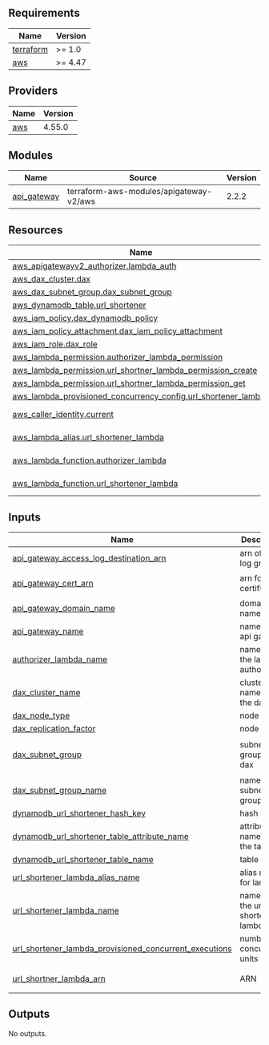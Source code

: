 ## Requirements

| Name | Version |
|------|---------|
| <a name="requirement_terraform"></a> [terraform](#requirement\_terraform) | >= 1.0 |
| <a name="requirement_aws"></a> [aws](#requirement\_aws) | >= 4.47 |

## Providers

| Name | Version |
|------|---------|
| <a name="provider_aws"></a> [aws](#provider\_aws) | 4.55.0 |

## Modules

| Name | Source | Version |
|------|--------|---------|
| <a name="module_api_gateway"></a> [api\_gateway](#module\_api\_gateway) | terraform-aws-modules/apigateway-v2/aws | 2.2.2 |

## Resources

| Name | Type |
|------|------|
| [aws_apigatewayv2_authorizer.lambda_auth](https://registry.terraform.io/providers/hashicorp/aws/latest/docs/resources/apigatewayv2_authorizer) | resource |
| [aws_dax_cluster.dax](https://registry.terraform.io/providers/hashicorp/aws/latest/docs/resources/dax_cluster) | resource |
| [aws_dax_subnet_group.dax_subnet_group](https://registry.terraform.io/providers/hashicorp/aws/latest/docs/resources/dax_subnet_group) | resource |
| [aws_dynamodb_table.url_shortener](https://registry.terraform.io/providers/hashicorp/aws/latest/docs/resources/dynamodb_table) | resource |
| [aws_iam_policy.dax_dynamodb_policy](https://registry.terraform.io/providers/hashicorp/aws/latest/docs/resources/iam_policy) | resource |
| [aws_iam_policy_attachment.dax_iam_policy_attachment](https://registry.terraform.io/providers/hashicorp/aws/latest/docs/resources/iam_policy_attachment) | resource |
| [aws_iam_role.dax_role](https://registry.terraform.io/providers/hashicorp/aws/latest/docs/resources/iam_role) | resource |
| [aws_lambda_permission.authorizer_lambda_permission](https://registry.terraform.io/providers/hashicorp/aws/latest/docs/resources/lambda_permission) | resource |
| [aws_lambda_permission.url_shortner_lambda_permission_create](https://registry.terraform.io/providers/hashicorp/aws/latest/docs/resources/lambda_permission) | resource |
| [aws_lambda_permission.url_shortner_lambda_permission_get](https://registry.terraform.io/providers/hashicorp/aws/latest/docs/resources/lambda_permission) | resource |
| [aws_lambda_provisioned_concurrency_config.url_shortener_lambda](https://registry.terraform.io/providers/hashicorp/aws/latest/docs/resources/lambda_provisioned_concurrency_config) | resource |
| [aws_caller_identity.current](https://registry.terraform.io/providers/hashicorp/aws/latest/docs/data-sources/caller_identity) | data source |
| [aws_lambda_alias.url_shortener_lambda](https://registry.terraform.io/providers/hashicorp/aws/latest/docs/data-sources/lambda_alias) | data source |
| [aws_lambda_function.authorizer_lambda](https://registry.terraform.io/providers/hashicorp/aws/latest/docs/data-sources/lambda_function) | data source |
| [aws_lambda_function.url_shortener_lambda](https://registry.terraform.io/providers/hashicorp/aws/latest/docs/data-sources/lambda_function) | data source |

## Inputs

| Name | Description | Type | Default | Required |
|------|-------------|------|---------|:--------:|
| <a name="input_api_gateway_access_log_destination_arn"></a> [api\_gateway\_access\_log\_destination\_arn](#input\_api\_gateway\_access\_log\_destination\_arn) | arn of the log group | `string` | `"arn:aws:logs:us-west-2:766251705079:log-group:api-gateway"` | no |
| <a name="input_api_gateway_cert_arn"></a> [api\_gateway\_cert\_arn](#input\_api\_gateway\_cert\_arn) | arn for certificate | `string` | `"arn:aws:acm:us-west-2:766251705079:certificate/fabff9a6-d46f-42f5-9070-3d7b325333e8"` | no |
| <a name="input_api_gateway_domain_name"></a> [api\_gateway\_domain\_name](#input\_api\_gateway\_domain\_name) | domain name | `string` | `"notanotheradobo.com"` | no |
| <a name="input_api_gateway_name"></a> [api\_gateway\_name](#input\_api\_gateway\_name) | name of the api gateway | `string` | `"api-gateway"` | no |
| <a name="input_authorizer_lambda_name"></a> [authorizer\_lambda\_name](#input\_authorizer\_lambda\_name) | name for the lambda authorizer | `string` | `"lambda-authorizer"` | no |
| <a name="input_dax_cluster_name"></a> [dax\_cluster\_name](#input\_dax\_cluster\_name) | cluster name for the dax | `string` | `"dax-cluster"` | no |
| <a name="input_dax_node_type"></a> [dax\_node\_type](#input\_dax\_node\_type) | node type | `string` | `"dax.t3.small"` | no |
| <a name="input_dax_replication_factor"></a> [dax\_replication\_factor](#input\_dax\_replication\_factor) | node type | `number` | `1` | no |
| <a name="input_dax_subnet_group"></a> [dax\_subnet\_group](#input\_dax\_subnet\_group) | subnet group for dax | `list(any)` | <pre>[<br>  "subnet-02d4611a41ef69e03"<br>]</pre> | no |
| <a name="input_dax_subnet_group_name"></a> [dax\_subnet\_group\_name](#input\_dax\_subnet\_group\_name) | name of the subnet group | `string` | `"dax-subnet-group"` | no |
| <a name="input_dynamodb_url_shortener_hash_key"></a> [dynamodb\_url\_shortener\_hash\_key](#input\_dynamodb\_url\_shortener\_hash\_key) | hash key | `string` | `"shortUrl"` | no |
| <a name="input_dynamodb_url_shortener_table_attribute_name"></a> [dynamodb\_url\_shortener\_table\_attribute\_name](#input\_dynamodb\_url\_shortener\_table\_attribute\_name) | attribute name for the table | `string` | `"shortUrl"` | no |
| <a name="input_dynamodb_url_shortener_table_name"></a> [dynamodb\_url\_shortener\_table\_name](#input\_dynamodb\_url\_shortener\_table\_name) | table name | `string` | `"url-shortener"` | no |
| <a name="input_url_shortener_lambda_alias_name"></a> [url\_shortener\_lambda\_alias\_name](#input\_url\_shortener\_lambda\_alias\_name) | alias name for lambda | `string` | `"Prod"` | no |
| <a name="input_url_shortener_lambda_name"></a> [url\_shortener\_lambda\_name](#input\_url\_shortener\_lambda\_name) | name for the url shortener lambda | `string` | `"AwsCdkUrlShortenerStack-urlsshortenerlambda7929501-OHQTqwPxoV1w"` | no |
| <a name="input_url_shortener_lambda_provisioned_concurrent_executions"></a> [url\_shortener\_lambda\_provisioned\_concurrent\_executions](#input\_url\_shortener\_lambda\_provisioned\_concurrent\_executions) | number of concurrency units | `number` | `2` | no |
| <a name="input_url_shortner_lambda_arn"></a> [url\_shortner\_lambda\_arn](#input\_url\_shortner\_lambda\_arn) | ARN | `string` | `"arn:aws:lambda:us-west-2:766251705079:function:AwsCdkUrlShortenerStack-urlsshortenerlambda7929501-OHQTqwPxoV1w"` | no |

## Outputs

No outputs.
